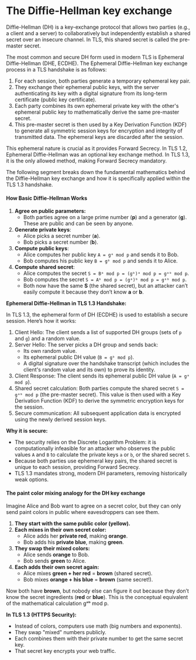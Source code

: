 # The Diffie-Hellman key exchange

Diffie-Hellman (DH) is a key-exchange protocol that allows two parties (e.g., a client and a server) to collaboratively but independently establish a shared secret over an insecure channel. In TLS, this shared secret is called the pre-master secret.

The most common and secure DH form used in modern TLS is Ephemeral Diffie-Hellman (DHE, ECDHE). The Ephemeral Diffie-Hellman key exchange process in a TLS handshake is as follows:

1. For each session, both parties generate a temporary ephemeral key pair.
2. They exchange their ephemeral public keys, with the server authenticating its key with a digital signature from its long-term certificate (public key certificate).
3. Each party combines its own ephemeral private key with the other's ephemeral public key to mathematically derive the same pre-master secret.
4. This pre-master secret is then used by a Key Derivation Function (KDF) to generate all symmetric session keys for encryption and integrity of transmitted data. The ephemeral keys are discarded after the session.

This ephemeral nature is crucial as it provides Forward Secrecy. In TLS 1.2, Ephemeral Diffie-Hellman was an optional key exchange method. In TLS 1.3, it is the only allowed method, making Forward Secrecy mandatory.

The following segment breaks down the fundamental mathematics behind the Diffie-Hellman key exchange and how it is specifically applied within the TLS 1.3 handshake.

#### How Basic Diffie-Hellman Works

1. **Agree on public parameters:**
   * Both parties agree on a large prime number (**p**) and a generator (**g**). These are public and can be seen by anyone.&#x20;
2. **Generate private keys**:
   * Alice picks a secret number (**a**).&#x20;
   * Bob picks a secret number (**b**).
3. **Compute public keys**:
   * Alice computes her public key `A = gᵃ mod p` and sends it to Bob.&#x20;
   * Bob computes his public key `B = gᵇ mod p` and sends it to Alice.
4. **Compute shared secret**:
   * Alice computes the secret `S = Bᵃ mod p = (gᵇ)ᵃ mod p = gᵃᵇ mod p`.&#x20;
   * Bob computes the secret `S = Aᵇ mod p = (gᵃ)ᵇ mod p = gᵃᵇ mod p`.&#x20;
   * Both now have the same **S** (the shared secret), but an attacker can’t easily compute it because they don’t know **a** or **b**.

**Ephemeral Diffie-Hellman in TLS 1.3 Handshake:**

In TLS 1.3, the ephemeral form of DH (ECDHE) is used to establish a secure session. Here’s how it works:

1. Client Hello: The client sends a list of supported DH groups (sets of `p` and `g`) and a random value.
2. Server Hello: The server picks a DH group and sends back:
   * Its own random value.
   * Its ephemeral public DH value (`B = gᵇ mod p`).
   * A digital signature over the handshake transcript (which includes the client's random value and its own) to prove its identity.
3. Client Response: The client sends its ephemeral public DH value (`A = gᵃ mod p`).
4. Shared secret calculation: Both parties compute the shared secret `S = gᵃᵇ mod p` (the pre-master secret). This value is then used with a Key Derivation Function (KDF) to derive the symmetric encryption keys for the session.
5. Secure communication: All subsequent application data is encrypted using the newly derived session keys.

**Why it is secure:**

* The security relies on the Discrete Logarithm Problem: it is computationally infeasible for an attacker who observes the public values `A` and `B` to calculate the private keys `a` or `b`, or the shared secret `S`.
* Because both parties use ephemeral key pairs, the shared secret is unique to each session, providing Forward Secrecy.
* TLS 1.3 mandates strong, modern DH parameters, removing historically weak options.

#### The paint color mixing analogy for the DH key exchange

Imagine Alice and Bob want to agree on a secret color, but they can only send paint colors in public where eavesdroppers can see them.

1. **They start with the same public color (yellow).**
2. **Each mixes in their own secret color:**
   * Alice adds her **private red**, making **orange**.
   * Bob adds his **private blue**, making **green**.
3. **They swap their mixed colors:**
   * Alice sends **orange** to Bob.
   * Bob sends **green** to Alice.
4. **Each adds their own secret again:**
   * Alice mixes **green + her red** = **brown** (shared secret).
   * Bob mixes **orange + his blue** = **brown** (same secret!).

Now both have **brown**, but nobody else can figure it out because they don’t know the secret ingredients (**red** or **blue**). This is the conceptual equivalent of the mathematical calculation gᵃᵇ mod p.

**In TLS 1.3 (HTTPS Security):**

* Instead of colors, computers use math (big numbers and exponents).
* They swap "mixed" numbers publicly.
* Each combines them with their private number to get the same secret key.
* That secret key encrypts your web traffic.
